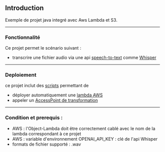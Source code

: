 ## Introduction
Exemple de projet java integré avec Aws Lambda et S3.

---
### Fonctionnalité 
Ce projet permet le scénario suivant : 
- transcrire une fichier audio via une api [speech-to-text](https://fr.wikipedia.org/wiki/Reconnaissance_automatique_de_la_parole) comme [Whisper](https://en.wikipedia.org/wiki/Whisper_(speech_recognition_system)) 

---
### Deploiement
ce projet inclut des [scripts](scripts) permettant de 
- déployer automatiquement une [lambda AWS](https://en.wikipedia.org/wiki/AWS_Lambda)
- appeler un [AccessPoint de transformation](https://aws.amazon.com/s3/features/object-lambda/) 

---
### Condition et prerequis :
- AWS : l'Object-Lambda doit être correctement cablé avec le nom de la lambda correspondant à ce projet 
- AWS : variable d'environnement OPENAI_API_KEY : clé de l'api Whisper
- formats de fichier supporté : .wav 